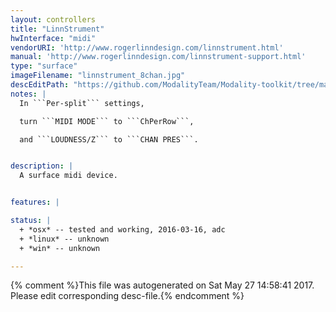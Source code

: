 ```yaml
---
layout: controllers
title: "LinnStrument"
hwInterface: "midi"
vendorURI: 'http://www.rogerlinndesign.com/linnstrument.html'
manual: 'http://www.rogerlinndesign.com/linnstrument-support.html'
type: "surface"
imageFilename: "linnstrument_8chan.jpg"
descEditPath: "https://github.com/ModalityTeam/Modality-toolkit/tree/master/Modality/MKtlDescriptions//linnstrument/linnstrument_8chan.desc.scd"
notes: |
  In ```Per-split``` settings,

  turn ```MIDI MODE``` to ```ChPerRow```,

  and ```LOUDNESS/Z``` to ```CHAN PRES```.


description: |
  A surface midi device.


features: |

status: |
  + *osx* -- tested and working, 2016-03-16, adc
  + *linux* -- unknown
  + *win* -- unknown

---
```

{% comment %}This file was autogenerated on Sat May 27 14:58:41 2017. Please edit corresponding desc-file.{% endcomment %}